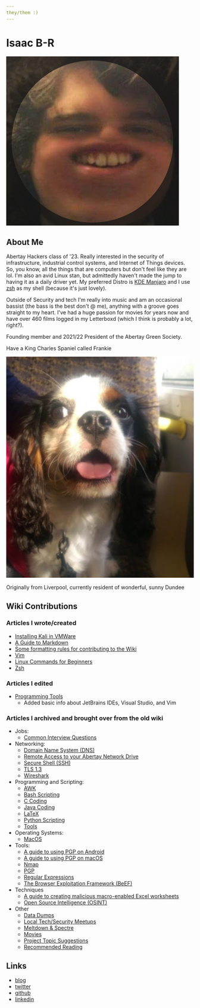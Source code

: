 ```yaml
---
they/them :)
---
```


# Isaac B-R

![Isaac's avatar](../.gitbook/assets/isaac.png)

## About Me

Abertay Hackers class of '23. Really interested in the security of infrastructure, industrial control systems, and Internet of Things devices. So, you know, all the things that are computers but don't feel like they are lol. I'm also an avid Linux stan, but admittedly haven't made the jump to having it as a daily driver yet. My preferred Distro is [KDE Manjaro](https://manjaro.org/downloads/official/kde/) and I use [zsh](https://en.wikipedia.org/wiki/Z_shell) as my shell (because it's just lovely).

Outside of Security and tech I'm really into music and am an occasional bassist (the bass is the best don't @ me), anything with a groove goes straight to my heart. I've had a huge passion for movies for years now and have over 460 films logged in my Letterboxd (which I think is probably a lot, right?).

Founding member and 2021/22 President of the Abertay Green Society.

Have a King Charles Spaniel called Frankie

![Frankie :)](../.gitbook/assets/frankie.png)

Originally from Liverpool, currently resident of wonderful, sunny Dundee

## Wiki Contributions

### Articles I wrote/created

* [Installing Kali in VMWare](../help-guides/software/operating-systems/kali-walkthrough.md)
* [A Guide to Markdown](../help-guides/programming-scripting.markdown.md)
* [Some formatting rules for contributing to the Wiki](../contributing/contributions/formatting.md)
* [Vim](../help-guides/software/tools/vim.md)
* [Linux Commands for Beginners](../help-guides/software/operating-systems/linux-commands.md)
* [Zsh](../help-guides/software/tools/zsh.md)

### Articles I edited

- [Programming Tools](..help-guides/programming-scripting/tools.md)
  - Added basic info about JetBrains IDEs, Visual Studio, and Vim

### Articles I archived and brought over from the old wiki

- Jobs:
  - [Common Interview Questions](../help-guides/jobs/common-interview-questions.md)
- Networking:
  - [Domain Name System (DNS)](../help-guides/networking/dns.md)
  - [Remote Access to your Abertay Network Drive](../help-guides/networking/remote-access-to-your-abertay-network-drive.md)
  - [Secure Shell (SSH)](../help-guides/networking/ssh.md)
  - [TLS 1.3](../help-guides/networking/tls-1-3.md)
  - [Wireshark](../help-guides/networking/wireshark.md)
- Programming and Scripting:
  - [AWK](../help-guides/programming-scripting/AWK.md)
  - [Bash Scripting](../help-guides/programming-scripting/bash-scripting.md)
  - [C Coding](../help-guides/programming-scripting/c-coding.md)
  - [Java Coding](../help-guides/programming-scripting/java-coding.md)
  - [LaTeX](../help-guides/programming-scripting/LaTeX.md)
  - [Python Scripting](../help-guides/programming-scripting/python-scripting.md)
  - [Tools](..help-guides/programming-scripting/tools.md)
- Operating Systems:
  - [MacOS](../help-guides/software/operating-systems/macos.md)
- Tools:
  - [A guide to using PGP on Android](../help-guides/software/tools/a-guide-to-using-pgp-on-android.md)
  - [A guide to using PGP on macOS](../help-guides/software/tools/a-guide-to-using-pgp-on-macos.md)
  - [Nmap](../help-guides/software/tools/nmap.md)
  - [PGP](../help-guides/software/tools/pgp.md)
  - [Regular Expressions](../help-guides/software/tools/regular-expressions.md)
  - [The Browser Exploitation Framework (BeEF)](../help-guides/software/tools/the-browser-exploitation-framework)
- Techniques
  - [A guide to creating malicious macro-enabled Excel worksheets](../help-guides/techniques/a-guide-to-creating-malicious-macro-enabled-excel-worksheets.md)
  - [Open Source Intelligence (OSINT)](../help-guides/techniques/open-source-intelligence.md)
- Other
  - [Data Dumps](../other/data-dumps.md)
  - [Local Tech/Security Meetups](../other/meetups.md)
  - [Meltdown & Spectre](../other/meltdown-spectre.md)
  - [Movies](../other/movies.md)
  - [Project Topic Suggestions](../other/project-topic-suggestions.md)
  - [Recommended Reading](../other/recommended-reading.md)

## Links

- [blog](http://ibrice101.github.io/)
- [twitter](https://twitter.com/IBRice101)
- [github](https://github.com/IBRice101)
- [linkedin](https://www.linkedin.com/in/isaac-b-5b6149138/)
